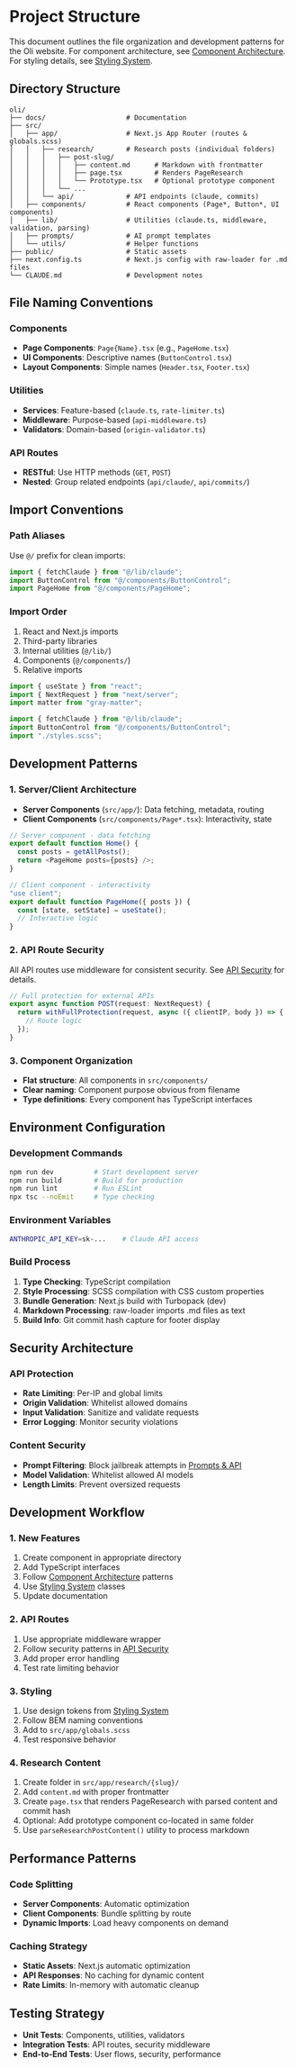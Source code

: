 # Project Structure

This document outlines the file organization and development patterns for the Oli website. For component architecture, see [Component Architecture](./components.md). For styling details, see [Styling System](./styling-system.md).

## Directory Structure

```
oli/
├── docs/                    # Documentation
├── src/
│   ├── app/                 # Next.js App Router (routes & globals.scss)
│   │   ├── research/        # Research posts (individual folders)
│   │   │   ├── post-slug/
│   │   │   │   ├── content.md      # Markdown with frontmatter
│   │   │   │   ├── page.tsx        # Renders PageResearch
│   │   │   │   └── Prototype.tsx   # Optional prototype component
│   │   │   └── ...
│   │   └── api/             # API endpoints (claude, commits)
│   ├── components/          # React components (Page*, Button*, UI components)
│   ├── lib/                 # Utilities (claude.ts, middleware, validation, parsing)
│   ├── prompts/             # AI prompt templates
│   └── utils/               # Helper functions
├── public/                  # Static assets
├── next.config.ts           # Next.js config with raw-loader for .md files
└── CLAUDE.md                # Development notes
```

## File Naming Conventions

### Components

- **Page Components**: `Page{Name}.tsx` (e.g., `PageHome.tsx`)
- **UI Components**: Descriptive names (`ButtonControl.tsx`)
- **Layout Components**: Simple names (`Header.tsx`, `Footer.tsx`)

### Utilities

- **Services**: Feature-based (`claude.ts`, `rate-limiter.ts`)
- **Middleware**: Purpose-based (`api-middleware.ts`)
- **Validators**: Domain-based (`origin-validator.ts`)

### API Routes

- **RESTful**: Use HTTP methods (`GET`, `POST`)
- **Nested**: Group related endpoints (`api/claude/`, `api/commits/`)

## Import Conventions

### Path Aliases

Use `@/` prefix for clean imports:

```typescript
import { fetchClaude } from "@/lib/claude";
import ButtonControl from "@/components/ButtonControl";
import PageHome from "@/components/PageHome";
```

### Import Order

1. React and Next.js imports
2. Third-party libraries
3. Internal utilities (`@/lib/`)
4. Components (`@/components/`)
5. Relative imports

```typescript
import { useState } from "react";
import { NextRequest } from "next/server";
import matter from "gray-matter";

import { fetchClaude } from "@/lib/claude";
import ButtonControl from "@/components/ButtonControl";
import "./styles.scss";
```

## Development Patterns

### 1. Server/Client Architecture

- **Server Components** (`src/app/`): Data fetching, metadata, routing
- **Client Components** (`src/components/Page*.tsx`): Interactivity, state

```typescript
// Server component - data fetching
export default function Home() {
  const posts = getAllPosts();
  return <PageHome posts={posts} />;
}

// Client component - interactivity
"use client";
export default function PageHome({ posts }) {
  const [state, setState] = useState();
  // Interactive logic
}
```

### 2. API Route Security

All API routes use middleware for consistent security. See [API Security](./api-security.md) for details.

```typescript
// Full protection for external APIs
export async function POST(request: NextRequest) {
  return withFullProtection(request, async ({ clientIP, body }) => {
    // Route logic
  });
}
```

### 3. Component Organization

- **Flat structure**: All components in `src/components/`
- **Clear naming**: Component purpose obvious from filename
- **Type definitions**: Every component has TypeScript interfaces

## Environment Configuration

### Development Commands

```bash
npm run dev          # Start development server
npm run build        # Build for production
npm run lint         # Run ESLint
npx tsc --noEmit     # Type checking
```

### Environment Variables

```bash
ANTHROPIC_API_KEY=sk-...    # Claude API access
```

### Build Process

1. **Type Checking**: TypeScript compilation
2. **Style Processing**: SCSS compilation with CSS custom properties
3. **Bundle Generation**: Next.js build with Turbopack (dev)
4. **Markdown Processing**: raw-loader imports .md files as text
5. **Build Info**: Git commit hash capture for footer display

## Security Architecture

### API Protection

- **Rate Limiting**: Per-IP and global limits
- **Origin Validation**: Whitelist allowed domains
- **Input Validation**: Sanitize and validate requests
- **Error Logging**: Monitor security violations

### Content Security

- **Prompt Filtering**: Block jailbreak attempts in [Prompts & API](./prompts-and-api.md)
- **Model Validation**: Whitelist allowed AI models
- **Length Limits**: Prevent oversized requests

## Development Workflow

### 1. New Features

1. Create component in appropriate directory
2. Add TypeScript interfaces
3. Follow [Component Architecture](./components.md) patterns
4. Use [Styling System](./styling-system.md) classes
5. Update documentation

### 2. API Routes

1. Use appropriate middleware wrapper
2. Follow security patterns in [API Security](./api-security.md)
3. Add proper error handling
4. Test rate limiting behavior

### 3. Styling

1. Use design tokens from [Styling System](./styling-system.md)
2. Follow BEM naming conventions
3. Add to `src/app/globals.scss`
4. Test responsive behavior

### 4. Research Content

1. Create folder in `src/app/research/{slug}/`
2. Add `content.md` with proper frontmatter
3. Create `page.tsx` that renders PageResearch with parsed content and commit hash
4. Optional: Add prototype component co-located in same folder
5. Use `parseResearchPostContent()` utility to process markdown

## Performance Patterns

### Code Splitting

- **Server Components**: Automatic optimization
- **Client Components**: Bundle splitting by route
- **Dynamic Imports**: Load heavy components on demand

### Caching Strategy

- **Static Assets**: Next.js automatic optimization
- **API Responses**: No caching for dynamic content
- **Rate Limits**: In-memory with automatic cleanup

## Testing Strategy

- **Unit Tests**: Components, utilities, validators
- **Integration Tests**: API routes, security middleware
- **End-to-End Tests**: User flows, security, performance
